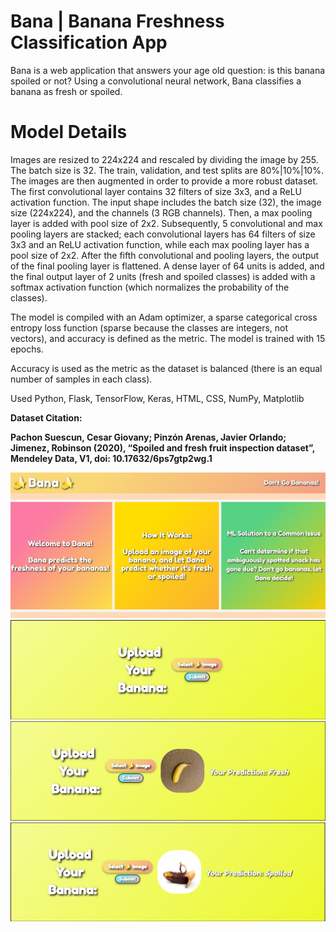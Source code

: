 # Bana | Banana Freshness Classification App
Bana is a web application that answers your age old question: is this banana spoiled or not? Using a convolutional neural network, Bana classifies a banana as fresh or spoiled.

# Model Details
Images are resized to 224x224 and rescaled by dividing the image by 255. The batch size is 32. The train, validation, and test splits are 80%|10%|10%. The images are then augmented in order to provide a more robust dataset. The first convolutional layer contains 32 filters of size 3x3, and a ReLU activation function. The input shape includes the batch size (32), the image size (224x224), and the channels (3 RGB channels). Then, a max pooling layer is added with pool size of 2x2. Subsequently, 5 convolutional and max pooling layers are stacked; each convolutional layers has 64 filters of size 3x3 and an ReLU activation function, while each max pooling layer has a pool size of 2x2. After the fifth convolutional and pooling layers, the output of the final pooling layer is flattened. A dense layer of 64 units is added, and the final output layer of 2 units (fresh and spoiled classes) is added with a softmax activation function (which normalizes the probability of the classes). 

The model is compiled with an Adam optimizer, a sparse categorical cross entropy loss function (sparse because the classes are integers, not vectors), and accuracy is defined as the metric. The model is trained with 15 epochs. 

Accuracy is used as the metric as the dataset is balanced (there is an equal number of samples in each class).

Used Python, Flask, TensorFlow, Keras, HTML, CSS, NumPy, Matplotlib

**Dataset Citation:**

**Pachon Suescun, Cesar Giovany; Pinzón Arenas, Javier Orlando; Jimenez, Robinson (2020), “Spoiled and fresh fruit inspection dataset”, Mendeley Data, V1, doi: 10.17632/6ps7gtp2wg.1**

<img src = "Welcome.png" alt="Alt text" title="title">
<br>
<img src = "Upload.png" alt="Alt text" title="title">
<br>
<img src = "Fresh.png" alt="Alt text" title="title">
<br>
<img src = "Spoiled.png" alt="Alt text" title="title">
